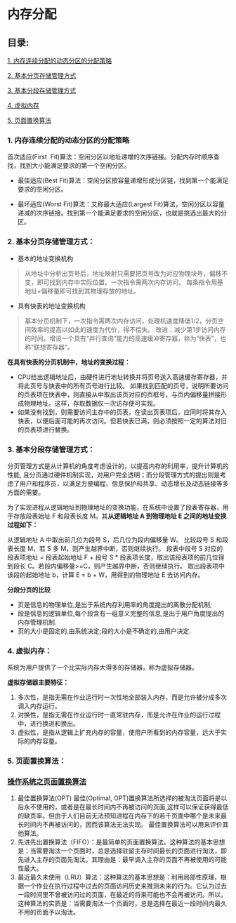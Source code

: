 # 内存分配
## 目录:
[1. 内存连续分配的动态分区的分配策略 ](#1)

[2. 基本分页存储管理方式](#2)

[3. 基本分段存储管理方式](#3)

[4. 虚拟内存](#4)

[5. 页面置换算法](#5)

###  <span id = "1">**1. 内存连续分配的动态分区的分配策略**</span>

首次适应(First  Fit)算法：空闲分区以地址递增的次序链接。分配内存时顺序查找，找到大小能满足要求的第一个空闲分区。

- 最佳适应(Best  Fit)算法：空闲分区按容量递增形成分区链，找到第一个能满足要求的空闲分区。

- 最坏适应(Worst  Fit)算法：又称最大适应(Largest Fit)算法，空闲分区以容量递减的次序链接。找到第一个能满足要求的空闲分区，也就是挑选出最大的分区。

###  <span id = "2">**2. 基本分页存储管理方式：**</span>

- 基本的地址变换机构
>从地址中分析出页号后，地址映射只需要把页号改为对应物理块号，偏移不变，即可找到内存中实际位置。一次指令需两次内存访问。
>每条指令用基地址+偏移量即可找到其物理存放的地址。

- 具有快表的地址变换机构
>基本分页机制下，一次指令需两次内存访问，处理机速度降低1/2，分页空间效率的提高以如此的速度为代价，得不偿失。
>改进：减少第1步访问内存的时间。增设一个具有“并行查询”能力的高速缓冲寄存器，称为“快表”，也称“联想寄存器”。

**在具有快表的分页机制中，地址的变换过程：**
- CPU给出逻辑地址后，由硬件进行地址转换并将页号送入高速缓存寄存器，并将此页号与快表中的所有页号进行比较。
如果找到匹配的页号，说明所要访问的页表项在快表中，则直接从中取出该页对应的页框号，与页内偏移量拼接形成物理地址。这样，存取数据仅一次访存便可实现。
- 如果没有找到，则需要访问主存中的页表，在读出页表项后，应同时将其存入快表，以便后面可能的再次访问。但若快表已满，则必须按照一定的算法对旧的页表项进行替换。

###  <span id = "3">**3. 基本分段存储管理方式：**</span>
分页管理方式是从计算机的角度考虑设计的，以提高内存的利用率，提升计算机的性能, 且分页通过硬件机制实现，对用户完全透明；而分段管理方式的提出则是考虑了用户和程序员，以满足方便编程、信息保护和共享、动态增长及动态链接等多方面的需要。

为了实现进程从逻辑地址到物理地址的变换功能，在系统中设置了段表寄存器，用于存放段表始址 F 和段表长度 M。其**从逻辑地址 A 到物理地址 E 之间的地址变换过程如下：**

从逻辑地址 A 中取出前几位为段号 S，后几位为段内偏移量 W。
比较段号 S 和段表长度 M，若 S 多 M，则产生越界中断，否则继续执行。
段表中段号 S 对应的段表项地址 = 段表起始地址 F + 段号 S * 段表项长度，取出该段表项的前几位得到段长 C。若段内偏移量>=C，则产生越界中断，否则继续执行。
取出段表项中该段的起始地址 b，计算 E = b + W，用得到的物理地址 E 去访问内存。

**分段分页的比较**
- 页是信息的物理单位,是出于系统内存利用率的角度提出的离散分配机制;
- 段是信息的逻辑单位,每个段含有一组意义完整的信息,是出于用户角度提出的内存管理机制.
- 页的大小是固定的,由系统决定;段的大小是不确定的,由用户决定.

###  <span id = "4">**4. 虚拟内存：**</span>

系统为用户提供了一个比实际内存大得多的存储器，称为虚拟存储器。

**虚拟存储器主要特征：**
1. 多次性，是指无需在作业运行时一次性地全部装入内存，而是允许被分成多次调入内存运行。
2. 对换性，是指无需在作业运行时一直常驻内存，而是允许在作业的运行过程中，进行换进和换出。
3. 虚拟性，是指从逻辑上扩充内存的容量，使用户所看到的内存容量，远大于实际的内存容量。

###  <span id = "5">**5. 页面置换算法：**</span>
### [操作系统之页面置换算法](https://www.cnblogs.com/fkissx/p/4712959.html)

1. 最佳置换算法(OPT)
最佳(Optimal, OPT)置换算法所选择的被淘汰页面将是以后永不使用的，或者是在最长时间内不再被访问的页面,这样可以保证获得最低的缺页率。但由于人们目前无法预知进程在内存下的若千页面中哪个是未来最长时间内不再被访问的，因而该算法无法实现。
最佳置换算法可以用来评价其他算法。
2. 先进先出置换算法（FIFO）：是最简单的页面置换算法。这种算法的基本思想是：当需要淘汰一个页面时，总是选择驻留主存时间最长的页面进行淘汰，即先进入主存的页面先淘汰。其理由是：最早调入主存的页面不再被使用的可能性最大。 
3. 最近最久未使用（LRU）算法：这种算法的基本思想是：利用局部性原理，根据一个作业在执行过程中过去的页面访问历史来推测未来的行为。它认为过去一段时间里不曾被访问过的页面，在最近的将来可能也不会再被访问。所以，这种算法的实质是：当需要淘汰一个页面时，总是选择在最近一段时间内最久不用的页面予以淘汰。 
